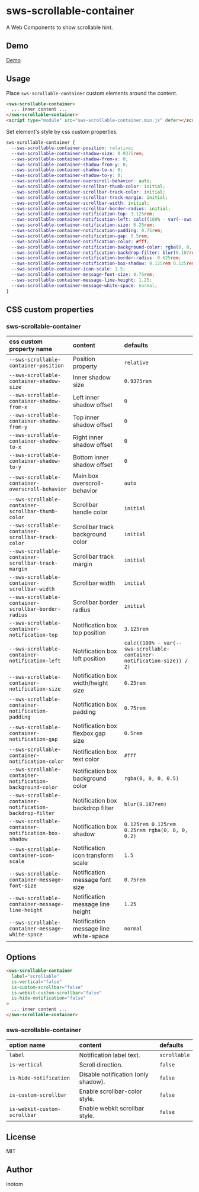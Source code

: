 # sws-scrollable-container

A Web Components to show scrollable hint.


## Demo

[Demo](https://sandbox.serendip.ws/sws-scrollable-container.html)


## Usage

Place `sws-scrollable-container` custom elements around the content.

```html
<sws-scrollable-container>
  ... inner content ...
</sws-scrollable-container>
<script type="module" src="sws-scrollable-container.min.js" defer></script>
```

Set element's style by css custom properties.

```css
sws-scrollable-container {
  --sws-scrollable-container-position: relative;
  --sws-scrollable-container-shadow-size: 0.9375rem;
  --sws-scrollable-container-shadow-from-x: 0;
  --sws-scrollable-container-shadow-from-y: 0;
  --sws-scrollable-container-shadow-to-x: 0;
  --sws-scrollable-container-shadow-to-y: 0;
  --sws-scrollable-container-overscroll-behavior: auto;
  --sws-scrollable-container-scrollbar-thumb-color: initial;
  --sws-scrollable-container-scrollbar-track-color: initial;
  --sws-scrollable-container-scrollbar-track-margin: initial;
  --sws-scrollable-container-scrollbar-width: initial;
  --sws-scrollable-container-scrollbar-border-radius: initial;
  --sws-scrollable-container-notification-top: 3.125rem;
  --sws-scrollable-container-notification-left: calc((100% - var(--sws-scrollable-container-notification-size)) / 2);
  --sws-scrollable-container-notification-size: 6.25rem;
  --sws-scrollable-container-notification-padding: 0.75rem;
  --sws-scrollable-container-notification-gap: 0.5rem;
  --sws-scrollable-container-notification-color: #fff;
  --sws-scrollable-container-notification-background-color: rgba(0, 0, 0, 0.5);
  --sws-scrollable-container-notification-backdrop-filter: blur(0.187rem);
  --sws-scrollable-container-notification-border-radius: 0.625rem;
  --sws-scrollable-container-notification-box-shadow: 0.125rem 0.125rem 0.25rem rgba(0, 0, 0, 0.2);
  --sws-scrollable-container-icon-scale: 1.5;
  --sws-scrollable-container-message-font-size: 0.75rem;
  --sws-scrollable-container-message-line-height: 1.25;
  --sws-scrollable-container-message-white-space: normal;
}
```


## CSS custom properties

### sws-scrollable-container

| css custom property name                                   | content                               |  defaults                                                              |
|:-----------------------------------------------------------|:--------------------------------------|:-----------------------------------------------------------------------|
| `--sws-scrollable-container-position`                      | Position property                     | `relative`                                                             |
| `--sws-scrollable-container-shadow-size`                   | Inner shadow size                     | `0.9375rem`                                                            |
| `--sws-scrollable-container-shadow-from-x`                 | Left inner shadow offset              | `0`                                                                    |
| `--sws-scrollable-container-shadow-from-y`                 | Top inner shadow offset               | `0`                                                                    |
| `--sws-scrollable-container-shadow-to-x`                   | Right inner shadow offset             | `0`                                                                    |
| `--sws-scrollable-container-shadow-to-y`                   | Bottom inner shadow offset            | `0`                                                                    |
| `--sws-scrollable-container-overscroll-behavior`           | Main box overscroll-behavior          | `auto`                                                                 |
| `--sws-scrollable-container-scrollbar-thumb-color`         | Scrollbar handle color                | `initial`                                                              |
| `--sws-scrollable-container-scrollbar-track-color`         | Scrollbar track background color      | `initial`                                                              |
| `--sws-scrollable-container-scrollbar-track-margin`        | Scrollbar track margin                | `initial`                                                              |
| `--sws-scrollable-container-scrollbar-width`               | Scrollbar width                       | `initial`                                                              |
| `--sws-scrollable-container-scrollbar-border-radius`       | Scrollbar border radius               | `initial`                                                              |
| `--sws-scrollable-container-notification-top`              | Notification box top position         | `3.125rem`                                                             |
| `--sws-scrollable-container-notification-left`             | Notification box left position        | `calc((100% - var(--sws-scrollable-container-notification-size)) / 2)` |
| `--sws-scrollable-container-notification-size`             | Notification box width/height size    | `6.25rem`                                                              |
| `--sws-scrollable-container-notification-padding`          | Notification box padding              | `0.75rem`                                                              |
| `--sws-scrollable-container-notification-gap`              | Notification box flexbox gap size     | `0.5rem`                                                               |
| `--sws-scrollable-container-notification-color`            | Notification box text color           | `#fff`                                                                 |
| `--sws-scrollable-container-notification-background-color` | Notification box background color     | `rgba(0, 0, 0, 0.5)`                                                   |
| `--sws-scrollable-container-notification-backdrop-filter`  | Notification box backdrop filter      | `blur(0.187rem)`                                                       |
| `--sws-scrollable-container-notification-box-shadow`       | Notification box shadow               | `0.125rem 0.125rem 0.25rem rgba(0, 0, 0, 0.2)`                         |
| `--sws-scrollable-container-icon-scale`                    | Notification icon transform scale     | `1.5`                                                                  |
| `--sws-scrollable-container-message-font-size`             | Notification message font size        | `0.75rem`                                                              |
| `--sws-scrollable-container-message-line-height`           | Notification message line height      | `1.25`                                                                 |
| `--sws-scrollable-container-message-white-space`           | Notification message line white-space | `normal`                                                               |


## Options

```html
<sws-scrollable-container
  label="scrollable"
  is-vertical="false"
  is-custom-scrollbar="false"
  is-webkit-custom-scrollbar="false"
  is-hide-notification="false"
>
  ... inner content ...
</sws-scrollable-container>
```

### sws-scrollable-container

| option name                   | content                              | defaults     |
|:------------------------------|:-------------------------------------|:-------------|
| `label`                       | Notification label text.             | `scrollable` |
| `is-vertical`                 | Scroll direction.                    | `false`      |
| `is-hide-notification`        | Disable notification (only shadow).  | `false`      |
| `is-custom-scrollbar`         | Enable scrollbar-color style.        | `false`      |
| `is-webkit-custom-scrollbar`  | Enable webkit scrollbar style.       | `false`      |


## License

MIT


## Author

inotom
